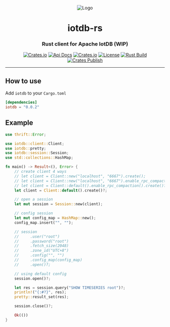 <div align="center">

![Logo](http://iotdb.apache.org/img/logo.png)

<h1>iotdb-rs</h1>
<h3>Rust client for Apache IotDB (WIP)</h3>

[![Crates.io](https://img.shields.io/crates/v/iotdb?style=flat-square&color=%23E5531A)](https://crates.io/crates/iotdb)
[![Api Docs](https://img.shields.io/badge/Api-Doc-a94064?style=flat-square&color=%23E5531A)](https://docs.rs/iotdb)
[![Crates.io](https://img.shields.io/crates/d/iotdb?style=flat-square&color=%23E5531A)](https://crates.io/crates/iotdb)
[![License](https://img.shields.io/badge/license-Apache%202.0-blue?style=flat-square&color=%23E5531A)](https://github.com/francis-du/iotdb-rs/blob/main/LICENSE)
[![Rust Build](https://img.shields.io/github/workflow/status/francis-du/iotdb-rs/cargo-test?label=build&style=flat-square)](https://github.com/francis-du/iotdb-rs/actions?query=workflow%3Acargo-test)
[![Crates Publish](https://img.shields.io/github/workflow/status/francis-du/iotdb-rs/cargo-publish?label=publish&style=flat-square)](https://github.com/francis-du/iotdb-rs/actions?query=workflow%3Acargo-publish)
</div>

---

## How to use 

Add `iotdb` to your `Cargo.toml`

```toml
[dependencies]
iotdb = "0.0.2"
```

## Example

```rust
use thrift::Error;

use iotdb::client::Client;
use iotdb::pretty;
use iotdb::session::Session;
use std::collections::HashMap;

fn main() -> Result<(), Error> {
    // create client 4 ways
    // let client = Client::new("localhost", "6667").create();
    // let client = Client::new("localhost", "6667").enable_rpc_compaction().create();
    // let client = Client::default().enable_rpc_compaction().create()?;
    let client = Client::default().create()?;

    // open a session
    let mut session = Session::new(client);

    // config session
    let mut config_map = HashMap::new();
    config_map.insert("", "");

    // session
    //     .user("root")
    //     .password("root")
    //     .fetch_size(2048)
    //     .zone_id("UTC+8")
    //     .config("", "")
    //     .config_map(config_map)
    //     .open()?;

    // using default config
    session.open()?;

    let res = session.query("SHOW TIMESERIES root")?;
    println!("{:#?}", res);
    pretty::result_set(res);

    session.close()?;

    Ok(())
}

```